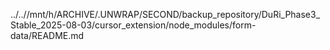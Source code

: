 ../..//mnt/h/ARCHIVE/.UNWRAP/SECOND/backup_repository/DuRi_Phase3_Stable_2025-08-03/cursor_extension/node_modules/form-data/README.md